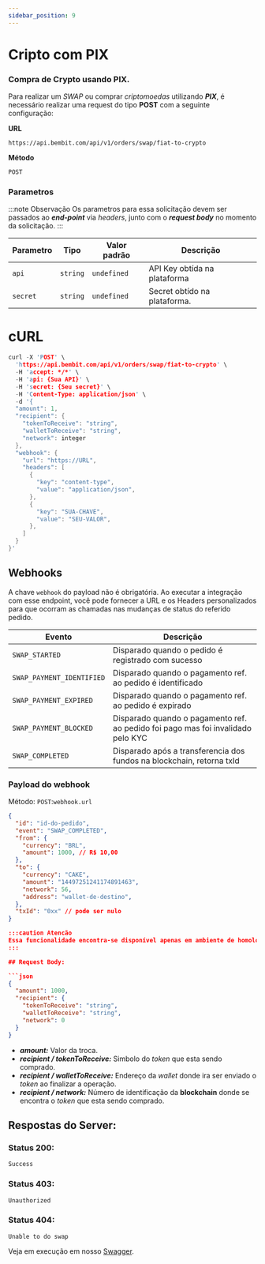 ```yaml
---
sidebar_position: 9
---
```


# Cripto com PIX

### Compra de Crypto usando PIX.

Para realizar um _SWAP_ ou comprar _criptomoedas_ utilizando **_PIX_**, é necessário realizar uma request do tipo **POST** com a seguinte configuração:

**URL**

```
https://api.bembit.com/api/v1/orders/swap/fiat-to-crypto
```

**Método**

```
POST
```

### Parametros

:::note Observação
Os parametros para essa solicitação devem ser passados ao **_end-point_** via _headers_, junto com o **_request body_** no momento da solicitação.
:::

| Parametro | Tipo     | Valor padrão | Descrição                    |
| --------- | -------- | ------------ | ---------------------------- |
| `api`     | `string` | `undefined`  | API Key obtída na plataforma |
| `secret`  | `string` | `undefined`  | Secret obtído na plataforma. |

# cURL

```c
curl -X 'POST' \
  'https://api.bembit.com/api/v1/orders/swap/fiat-to-crypto' \
  -H 'accept: */*' \
  -H 'api: {Sua API}' \
  -H 'secret: {Seu secret}' \
  -H 'Content-Type: application/json' \
  -d '{
  "amount": 1,
  "recipient": {
    "tokenToReceive": "string",
    "walletToReceive": "string",
    "network": integer
  },
  "webhook": {
    "url": "https://URL",
    "headers": [
      {
        "key": "content-type",
        "value": "application/json",
      },
      {
        "key": "SUA-CHAVE",
        "value": "SEU-VALOR",
      },
    ]
  }
}'
```

## Webhooks

A chave `webhook` do payload não é obrigatória. Ao executar a integração com esse endpoint, você pode fornecer a URL e os Headers personalizados para que ocorram as chamadas nas mudanças de status do referido pedido.

| Evento                    | Descrição                                                                        |
| ------------------------- | -------------------------------------------------------------------------------- |
| `SWAP_STARTED`            | Disparado quando o pedido é registrado com sucesso                               |
| `SWAP_PAYMENT_IDENTIFIED` | Disparado quando o pagamento ref. ao pedido é identificado                       |
| `SWAP_PAYMENT_EXPIRED`    | Disparado quando o pagamento ref. ao pedido é expirado                           |
| `SWAP_PAYMENT_BLOCKED`    | Disparado quando o pagamento ref. ao pedido foi pago mas foi invalidado pelo KYC |
| `SWAP_COMPLETED`          | Disparado após a transferencia dos fundos na blockchain, retorna txId            |

### Payload do webhook

Método: `POST`:`webhook.url`

````json
{
  "id": "id-do-pedido",
  "event": "SWAP_COMPLETED",
  "from": {
    "currency": "BRL",
    "amount": 1000, // R$ 10,00
  },
  "to": {
    "currency": "CAKE",
    "amount": "14497251241174891463",
    "network": 56,
    "address": "wallet-de-destino",
  },
  "txId": "0xx" // pode ser nulo
}

:::caution Atencão
Essa funcionalidade encontra-se disponível apenas em ambiente de homologação, em breve está disponível no ambiente de produção.
:::

## Request Body:

```json
{
  "amount": 1000,
  "recipient": {
    "tokenToReceive": "string",
    "walletToReceive": "string",
    "network": 0
  }
}
````

- **_amount:_** Valor da troca.
- **_recipient / tokenToReceive:_** Simbolo do _token_ que esta sendo comprado.
- **_recipient / walletToReceive:_** Endereço da _wallet_ donde ira ser enviado o _token_ ao finalizar a operação.
- **_recipient / network:_** Número de identificação da **blockchain** donde se encontra o _token_ que esta sendo comprado.

## Respostas do Server:

### Status 200:

    Success

### Status 403:

    Unauthorized

### Status 404:

    Unable to do swap

Veja em execução em nosso [Swagger](https://api.bembit.com/docs/#/Orders/post_orders_swap_fiat_to_crypto).

